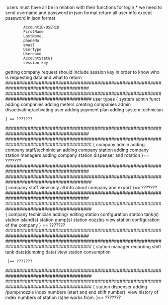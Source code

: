 `users must have all be in relation with their functions
for login
    * we need to send username and password in json format
    return
        all user info except password in json format

            AccountID/USERID
            FirstName
            LastName.
            phoneNo
            email
            UserType
            Username
            AccountStatus
            session key
getting company
 request should include session key in order to know who is requesting data and what to return
######################################################################################
#######################################################################################
user types
   { system admin
       funct
         adding companies
         adding meters
         creating companies admin
         disactivating/activating user
         adding payment plan
         adding system technician
         
    } == ???????
######################################################################################
#######################################################################################
   { company admin
        adding company staff/techninician
        adding company station
        adding company station managers
        adding company station dispenser and rotation
   }== ???????
######################################################################################
#######################################################################################      
      {
       company staff
          view only all info about company and export
       }== ???????
######################################################################################
#######################################################################################         
     {
        company techinician
           adding/ editing station configuration
                     station tank(s)
                     station island(s)
                     station pump(s)
                     station nozzles
          view station configuration of the company
     } == ???????
######################################################################################
#######################################################################################
     {
       station manager
          recording shift tank data(dumping data)
          view station consumption

     }== ???????

#######################################################################################
#######################################################################################
 {
    station dispenser
        adding /pump/nozzle index numbers (start and end shift number).
        view history of index numbers of station (s)he works from.
}== ???????